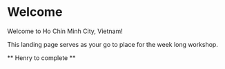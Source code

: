 
# Welcome

Welcome to Ho Chin Minh City, Vietnam!

This landing page serves as your go to place for the week long workshop. 

** Henry to complete **


